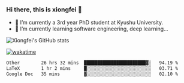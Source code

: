 ### Hi there, this is xiongfei 👋


- 🔭 I’m currently a 3rd year PhD student at Kyushu University.
- 🌱 I’m currently learning software engineering, deep learning...

<!--
**X1on9f31/X1on9f31** is a ✨ _special_ ✨ repository because its `README.md` (this file) appears on your GitHub profile.
Here are some ideas to get you started:
-->

![Xiongfei's GitHub stats](https://github-readme-stats.vercel.app/api?username=X1on9f31)


[![wakatime](https://wakatime.com/badge/user/9e8d5516-d162-43e7-9563-87295d455a71.svg)](https://wakatime.com/@9e8d5516-d162-43e7-9563-87295d455a71)

<!--START_SECTION:waka-->

```txt
Other        26 hrs 32 mins  ███████████████████████▓░   94.19 %
LaTeX        1 hr 2 mins     █░░░░░░░░░░░░░░░░░░░░░░░░   03.71 %
Google Doc   35 mins         ▓░░░░░░░░░░░░░░░░░░░░░░░░   02.10 %
```

<!--END_SECTION:waka-->

